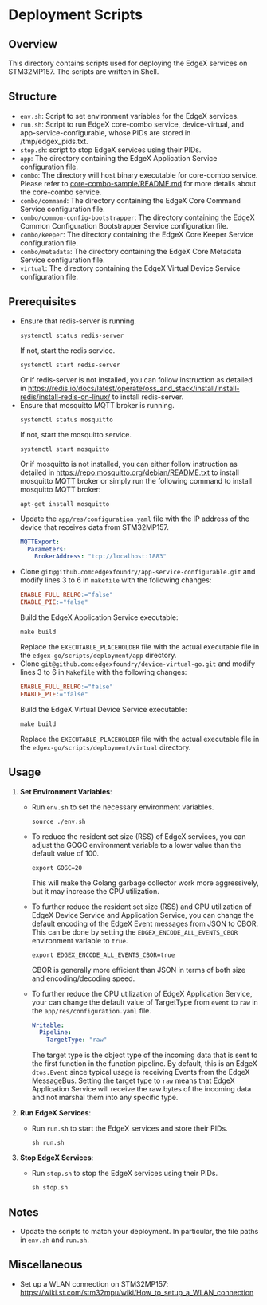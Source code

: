 # Deployment Scripts

## Overview
This directory contains scripts used for deploying the EdgeX services on STM32MP157. The scripts are written in Shell.

## Structure
- `env.sh`: Script to set environment variables for the EdgeX services.
- `run.sh`: Script to run EdgeX core-combo service, device-virtual, and app-service-configurable, whose PIDs are stored in /tmp/edgex_pids.txt.
- `stop.sh`: script to stop EdgeX services using their PIDs.
- `app`: The directory containing the EdgeX Application Service configuration file.
- `combo`: The directory will host binary executable for core-combo service. Please refer to [core-combo-sample/README.md](../core-combo-sample/README.md) for more details about the core-combo service.
- `combo/command`: The directory containing the EdgeX Core Command Service configuration file.
- `combo/common-config-bootstrapper`: The directory containing the EdgeX Common Configuration Bootstrapper Service configuration file.
- `combo/keeper`: The directory containing the EdgeX Core Keeper Service configuration file.
- `combo/metadata`: The directory containing the EdgeX Core Metadata Service configuration file.
- `virtual`: The directory containing the EdgeX Virtual Device Service configuration file.

## Prerequisites
- Ensure that redis-server is running.
  ```shell
  systemctl status redis-server
  ```
  If not, start the redis service.
  ```shell
  systemctl start redis-server
  ```
  Or if redis-server is not installed, you can follow instruction as detailed in https://redis.io/docs/latest/operate/oss_and_stack/install/install-redis/install-redis-on-linux/ to install redis-server.
- Ensure that mosquitto MQTT broker is running.
  ```shell
  systemctl status mosquitto
  ```
  If not, start the mosquitto service.
  ```shell
  systemctl start mosquitto
  ```
  Or if mosquitto is not installed, you can either follow instruction as detailed in https://repo.mosquitto.org/debian/README.txt to install mosquitto MQTT broker or simply run the following command to install mosquitto MQTT broker:
  ```shell
  apt-get install mosquitto
  ```
- Update the `app/res/configuration.yaml` file with the IP address of the device that receives data from STM32MP157.
  ```yaml
  MQTTExport:
    Parameters:
      BrokerAddress: "tcp://localhost:1883"
  ```
- Clone `git@github.com:edgexfoundry/app-service-configurable.git` and modify lines 3 to 6 in `makefile` with the following changes:
  ```makefile
  ENABLE_FULL_RELRO:="false"
  ENABLE_PIE:="false"
  ```
  Build the EdgeX Application Service executable:
  ```shell
  make build
  ```
  Replace the `EXECUTABLE_PLACEHOLDER` file with the actual executable file in the `edgex-go/scripts/deployment/app` directory.
- Clone `git@github.com:edgexfoundry/device-virtual-go.git` and modify lines 3 to 6 in `Makefile` with the following changes:
  ```makefile
  ENABLE_FULL_RELRO:="false"
  ENABLE_PIE:="false"
  ```
  Build the EdgeX Virtual Device Service executable:
  ```shell
  make build
  ```
  Replace the `EXECUTABLE_PLACEHOLDER` file with the actual executable file in the `edgex-go/scripts/deployment/virtual` directory.

## Usage

1. **Set Environment Variables**:
    - Run `env.sh` to set the necessary environment variables.
      ```shell
      source ./env.sh
      ```
    - To reduce the resident set size (RSS) of EdgeX services, you can adjust the GOGC environment variable to a lower value than the default value of 100.
      ```shell
      export GOGC=20
      ```
      This will make the Golang garbage collector work more aggressively, but it may increase the CPU utilization.
    - To further reduce the resident set size (RSS) and CPU utilization of EdgeX Device Service and Application Service, you can change the default encoding of the EdgeX Event messages from JSON to CBOR. This can be done by setting the `EDGEX_ENCODE_ALL_EVENTS_CBOR` environment variable to `true`.
      ```shell
      export EDGEX_ENCODE_ALL_EVENTS_CBOR=true
      ```
      CBOR is generally more efficient than JSON in terms of both size and encoding/decoding speed.

    - To further reduce the CPU utilization of EdgeX Application Service, your can change the default value of TargetType from `event` to `raw` in the `app/res/configuration.yaml` file.
      ```yaml
      Writable:
        Pipeline:
          TargetType: "raw"
      ```
      The target type is the object type of the incoming data that is sent to the first function in the function pipeline. By default, this is an EdgeX `dtos.Event` since typical usage is receiving Events from the EdgeX MessageBus.
      Setting the target type to `raw` means that EdgeX Application Service will receive the raw bytes of the incoming data and not marshal them into any specific type.

2. **Run EdgeX Services**:
    - Run `run.sh` to start the EdgeX services and store their PIDs.
      ```shell
      sh run.sh
      ```

3. **Stop EdgeX Services**:
    - Run `stop.sh` to stop the EdgeX services using their PIDs.
      ```shell
      sh stop.sh
      ```

## Notes
- Update the scripts to match your deployment. In particular, the file paths in `env.sh` and `run.sh`.

## Miscellaneous

- Set up a WLAN connection on STM32MP157: https://wiki.st.com/stm32mpu/wiki/How_to_setup_a_WLAN_connection

